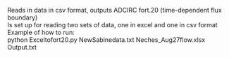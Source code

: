 Reads in data in csv format, outputs ADCIRC fort.20 (time-dependent flux boundary)\
Is set up for reading two sets of data, one in excel and one in csv format\
Example of how to run:\
python Exceltofort20.py NewSabinedata.txt Neches_Aug27flow.xlsx Output.txt
